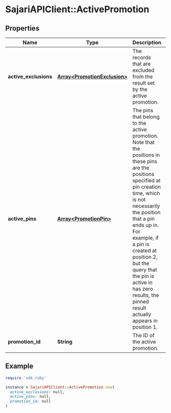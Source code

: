 # SajariAPIClient::ActivePromotion

## Properties

| Name | Type | Description | Notes |
| ---- | ---- | ----------- | ----- |
| **active_exclusions** | [**Array&lt;PromotionExclusion&gt;**](PromotionExclusion.md) | The records that are excluded from the result set by the active promotion. | [optional] |
| **active_pins** | [**Array&lt;PromotionPin&gt;**](PromotionPin.md) | The pins that belong to the active promotion. Note that the positions in these pins are the positions specified at pin creation time, which is not necessarily the position that a pin ends up in. For example, if a pin is created at position 2, but the query that the pin is active in has zero results, the pinned result actually appears in position 1. | [optional] |
| **promotion_id** | **String** | The ID of the active promotion. | [optional] |

## Example

```ruby
require 'sdk_ruby'

instance = SajariAPIClient::ActivePromotion.new(
  active_exclusions: null,
  active_pins: null,
  promotion_id: null
)
```

